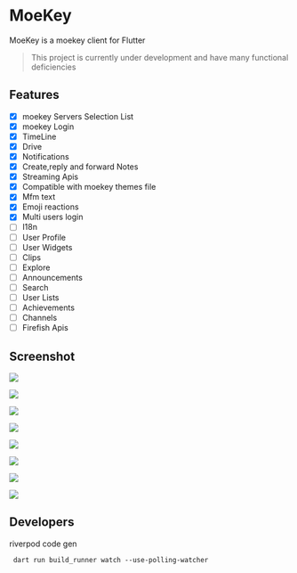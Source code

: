 # MoeKey

MoeKey is a moekey client for Flutter  

> This project is currently under development and have many functional deficiencies

## Features
- [x] moekey Servers Selection List 
- [x] moekey Login
- [x] TimeLine
- [x] Drive
- [x] Notifications
- [x] Create,reply and forward Notes
- [x] Streaming Apis
- [x] Compatible with moekey themes file
- [x] Mfm text
- [x] Emoji reactions
- [x] Multi users login
- [ ] I18n
- [ ] User Profile
- [ ] User Widgets
- [ ] Clips
- [ ] Explore
- [ ] Announcements
- [ ] Search
- [ ] User Lists
- [ ] Achievements
- [ ] Channels
- [ ] Firefish Apis
## Screenshot

![](docs/screenshot/QQ截图20240120161822.png)  

![](docs/screenshot/QQ截图20240120161903.png) 

![](docs/screenshot/QQ截图20240120161921.png) 

![](docs/screenshot/QQ截图20240120162131.png) 

![](docs/screenshot/QQ截图20240120162442.png) 

![](docs/screenshot/QQ截图20240120162512.png) 

![](docs/screenshot/QQ截图20240120162521.png) 

![](docs/screenshot/QQ截图20240120162535.png) 

## Developers

riverpod code gen
```shell
 dart run build_runner watch --use-polling-watcher
```
